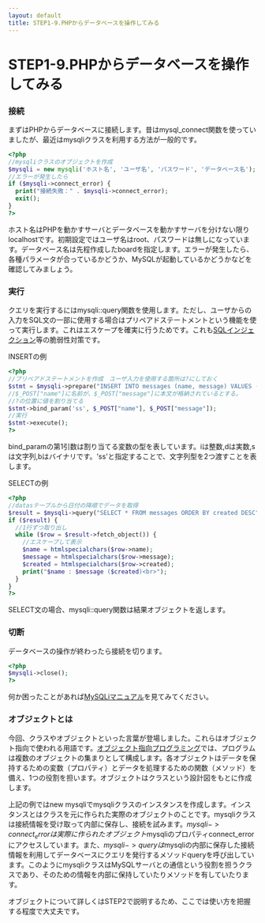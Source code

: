 ```yaml
---
layout: default
title: STEP1-9.PHPからデータベースを操作してみる
---
```

# STEP1-9.PHPからデータベースを操作してみる

### 接続

まずはPHPからデータベースに接続します。昔はmysql_connect関数を使っていましたが、最近はmysqliクラスを利用する方法が一般的です。

```php
<?php
//mysqliクラスのオブジェクトを作成
$mysqli = new mysqli('ホスト名', 'ユーザ名', 'パスワード', 'データベース名');
//エラーが発生したら
if ($mysqli->connect_error) {
  print("接続失敗：" . $mysqli->connect_error);
  exit();
}
?>
```
ホスト名はPHPを動かすサーバとデータベースを動かすサーバを分けない限りlocalhostです。初期設定ではユーザ名はroot、パスワードは無しになっています。データベース名は先程作成したboardを指定します。エラーが発生したら、各種パラメータが合っているかどうか、MySQLが起動しているかどうかなどを確認してみましょう。

### 実行

クエリを実行するにはmysqli::query関数を使用します。ただし、ユーザからの入力をSQL文の一部に使用する場合はプリペアドステートメントという機能を使って実行します。これはエスケープを確実に行うためです。これも[SQLインジェクション](https://ja.wikipedia.org/wiki/SQL%E3%82%A4%E3%83%B3%E3%82%B8%E3%82%A7%E3%82%AF%E3%82%B7%E3%83%A7%E3%83%B3)等の脆弱性対策です。

INSERTの例

```php
<?php
//プリペアドステートメントを作成　ユーザ入力を使用する箇所は?にしておく
$stmt = $mysqli->prepare("INSERT INTO messages (name, message) VALUES (?, ?)");
//$_POST["name"]に名前が、$_POST["message"]に本文が格納されているとする。
//?の位置に値を割り当てる
$stmt->bind_param('ss', $_POST["name"], $_POST["message"]);
//実行
$stmt->execute();
?>
```

bind_paramの第1引数は割り当てる変数の型を表しています。iは整数,dは実数,sは文字列,bはバイナリです。'ss'と指定することで、文字列型を2つ渡すことを表します。

SELECTの例

```php
<?php
//datasテーブルから日付の降順でデータを取得
$result = $mysqli->query("SELECT * FROM messages ORDER BY created DESC");
if ($result) {
  //1行ずつ取り出し
  while ($row = $result->fetch_object()) {
    //エスケープして表示
    $name = htmlspecialchars($row->name);
    $message = htmlspecialchars($row->message);
    $created = htmlspecialchars($row->created);
    print("$name : $message ($created)<br>");
  }
}
?>
```
SELECT文の場合、mysqli::query関数は結果オブジェクトを返します。

### 切断

データベースの操作が終わったら接続を切ります。

```php
<?php
$mysqli->close();
?>
```

何か困ったことがあれば[MySQLiマニュアル](http://jp2.php.net/manual/ja/book.mysqli.php)を見てみてください。

### オブジェクトとは
今回、クラスやオブジェクトといった言葉が登場しました。これらはオブジェクト指向で使われる用語です。[オブジェクト指向プログラミング](https://ja.wikipedia.org/wiki/%E3%82%AA%E3%83%96%E3%82%B8%E3%82%A7%E3%82%AF%E3%83%88%E6%8C%87%E5%90%91%E3%83%97%E3%83%AD%E3%82%B0%E3%83%A9%E3%83%9F%E3%83%B3%E3%82%B0)では、プログラムは複数のオブジェクトの集まりとして構成します。各オブジェクトはデータを保持するための変数（プロパティ）とデータを処理するための関数（メソッド）を備え、1つの役割を担います。オブジェクトはクラスという設計図をもとに作成します。

上記の例ではnew mysqliでmysqliクラスのインスタンスを作成します。インスタンスとはクラスを元に作られた実際のオブジェクトのことです。mysqliクラスは接続情報を受け取って内部に保存し、接続を試みます。$mysqli->connect_errorは実際に作られたオブジェクト$mysqliのプロパティconnect_errorにアクセスしています。また、$mysqli->queryは$mysqliの内部に保存した接続情報を利用してデータベースにクエリを発行するメソッドqueryを呼び出しています。このようにmysqliクラスはMySQLサーバとの通信という役割を担うクラスであり、そのための情報を内部に保持していたりメソッドを有していたります。

オブジェクトについて詳しくはSTEP2で説明するため、ここでは使い方を把握する程度で大丈夫です。